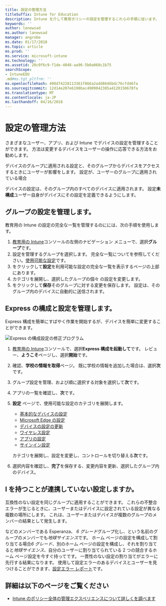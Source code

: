 ```yaml
---
title: 設定の管理方法
titleSuffix: Intune for Education
description: Intune を介して教育ポリシーの設定を管理するこれらの手順に従います。
keywords: ''
author: lenewsad
ms.author: lanewsad
manager: angrobe
ms.date: 01/17/2018
ms.topic: article
ms.prod: ''
ms.service: microsoft-intune
ms.technology: ''
ms.assetid: 20c0f6c9-f1de-4048-aa96-5b0a068c1b75
searchScope:
- IntuneEDU
.md#ms.tgt_pltfrm: ''
ms.openlocfilehash: 498d74228113361f866a2add8646bdc76cfd46fa
ms.sourcegitcommit: 12d14e207e6190bac4909042385a4120150678fa
ms.translationtype: MT
ms.contentlocale: ja-JP
ms.lasthandoff: 04/16/2018
---
```

# <a name="how-do-i-manage-settings"></a>設定の管理方法

さまざまなユーザー、アプリ、および Intune でデバイスの設定を管理することができます。 方法は変更するデバイスをユーザーの操作に応答できる方法をお勧めします。

デバイスのグループに適用される設定と、そのグループからデバイスをアクセスするときにユーザーが影響をします。 設定が、ユーザーのグループに適用されている場合

デバイスの設定は、そのグループ内のすべてのデバイスに適用されます。 設定**未構成**ユーザー自身がデバイスにその設定を定義できるようにします。

## <a name="manage-settings-for-groups"></a>グループの設定を管理します。

教育用の Intune の設定の完全な一覧を管理するのにには、次の手順を使用します。
1. [教育用の Intune](https://intuneeducation.portal.azure.com)コンソールの左側のナビゲーション メニューで、選択**グループ**です。
2. 設定を管理するグループを選択します。 完全な一覧についてを参照してください。[使用可能な設定](what-are-settings.md)です。
3. をクリックして**設定**を利用可能な設定の完全な一覧を表示するページの上部にあります。
4. カテゴリを展開し、選択したグループの個々 の設定を変更します。
5. をクリックして**保存**そのグループに対する変更を保存します。 設定は、そのグループ内のデバイスに自動的に送信されます。

## <a name="manage-settings-with-express-configuration"></a>Express の構成と設定を管理します。

Express 構成を簡単にすばやく作業を開始するが、デバイスを簡単に変更することができます。

  ![Express の構成設定の修正プログラム](./media/express-config-006-choose-settings.png)

1. [教育用の Intune](https://intuneeducation.portal.azure.com)コンソールで、選択**Express 構成を起動して**です。 レビュー、**ようこそ**ページし、選択**開始**です。
2. 確認、**学校の情報を取得**ページ。 既に学校の情報を追加した場合は、選択**次**です。
3. グループ設定を管理、および順に選択する対象を選択して**次**です。
4. アプリの一覧を確認し、**次**です。
5. **設定** ページで、使用可能な設定のカテゴリを展開します。
   * [基本的なデバイスの設定](available-settings.md#basic-device-settings)
   * [Microsoft Edge の設定](available-settings.md#microsoft-edge-settings)
   * [デバイスの設定の更新](available-settings.md#device-update-settings)
   * [ワイヤレス設定](available-settings.md#wireless-settings)
   * [アプリの設定](available-settings.md#app-settings)
   * [サインイン設定](available-settings.md#sign-in-settings)

   カテゴリを展開し、設定を変更し、コントロールを切り替える**次**です。

6. 選択内容を確認し、**完了**を保存する、変更内容を更新、選択したグループ内のデバイス。

## <a name="can-i-ever-have-settings-that-dont-work-together"></a>I を持つことが連携していない設定しますか。

互換性のない設定を同じグループに適用することができます。 これらの不整合エラーが生じるときに、ユーザーまたはデバイスに設定されている設定が異なる複数の場所にします。 これは、ユーザーまたはデバイスが複数のグループのメンバーの結果として発生します。

などのメンバーである Esperanza、 *6 グレード*グループ化し、という名前のグループのメンバーでも*地球サイエンス*です。 ホーム ページの設定を構成して割り当てる場合*6 グレード*、別のホーム ページの設定を構成し、それを割り当てると*地球サイエンス*、自分のユーザーに割り当てられている 2 つの競合するホーム ページ設定を今すぐ持ってです。 一貫性のない設定の割り当てがエラーに先行する結果になります。 使用して設定エラーのあるデバイスとユーザーを見つけることができます、[設定エラー レポート](what-are-reports.md)です。

## <a name="find-out-more"></a>詳細は以下のページをご覧ください

- [Intune のポリシー全体の管理エクスペリエンスについて詳しくを調べます](https://docs.microsoft.com/intune/deploy-use/manage-settings-and-features-on-your-devices-with-microsoft-intune-policies)
